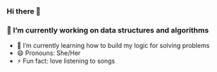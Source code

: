 ### Hi there 👋
### 🔭 I’m currently working on data structures and algorithms
- 🌱 I’m currently learning how to build my logic for solving problems
- 😄 Pronouns: She/Her
- ⚡ Fun fact: love listening to songs

